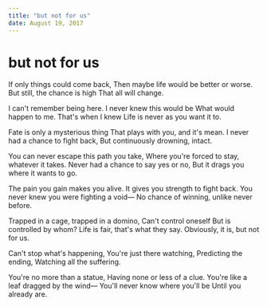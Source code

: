 ```yaml
---
title: "but not for us"
date: August 19, 2017
---
```


# but not for us

If only things could come back,
Then maybe life would be better or worse.
But still, the chance is high
That all will change.

I can't remember being here.
I never knew this would be
What would happen to me.
That's when I knew
Life is never as you want it to.

Fate is only a mysterious thing
That plays with you, and it's mean.
I never had a chance to fight back,
But continuously drowning, intact.

You can never escape this path you take,
Where you're forced to stay, whatever it takes.
Never had a chance to say yes or no,
But it drags you where it wants to go.

The pain you gain makes you alive.
It gives you strength to fight back.
You never knew you were fighting a void—
No chance of winning, unlike never before.

Trapped in a cage, trapped in a domino,
Can't control oneself
But is controlled by whom?
Life is fair, that's what they say.
Obviously, it is, but not for us.

Can't stop what's happening,
You're just there watching,
Predicting the ending,
Watching all the suffering.

You're no more than a statue,
Having none or less of a clue.
You're like a leaf dragged by the wind—
You'll never know where you'll be
Until you already are.